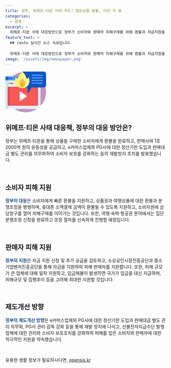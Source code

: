 ```yaml
---
title: 정부, 위메프·티몬 사태 속도! 일반상품 환불, 이번 주 중
categories:
  - 경제
excerpt: >
  위메프·티몬 사태 대응방안으로 정부가 소비자와 판매자 피해구제를 위해 환불과 자금지원을 약속했다. 또한, 정산기한 도입과 판매대금 별도 관리를 의무화하며, 강화된 규제와 소비자 보호조치를 향후 계획하고 있다. 기업당 한도 및 금리를 조정하고, 피해업체의 온라인 플랫폼 입점을 지원하고자 하며, 최대 2100만 원의 임금을 지급하는 등 판매자 지원을 대대적으로 확대할 계획이다.
feature_text: >
  ## rentn 실시간 뉴스 속보입니다.

  위메프·티몬 사태 대응방안으로 정부가 소비자와 판매자 피해구제를 위해 환불과 자금지원을 약속했다. 또한, 정산기한 도입과 판매대금 별도 관리를 의무화하며, 강화된 규제와 소비자 보호조치를 향후 계획하고 있다. 기업당 한도 및 금리를 조정하고, 피해업체의 온라인 플랫폼 입점을 지원하고자 하며, 최대 2100만 원의 임금을 지급하는 등 판매자 지원을 대대적으로 확대할 계획이다.
image: '/assets/img/newspaper.png'
---
```


<p><img src="/assets/img/news.png" alt="rentncar 속보" /></p>

<h2 data-ke-size="size26">위메프·티몬 사태 대응책, 정부의 대응 방안은?</h2>

<p>정부는 위메프·티몬을 통해 상품을 구매한 소비자에게 환불을 완료하고, 판매사에 1조 2000억 원의 유동성을 공급하고, e커머스업체와 PG사에 대한 정산기한 도입과 판매대금 별도 관리를 의무화하여 소비자 보호를 강화하는 등의 재발방지 조치를 발표했습니다.</p>

<p data-ke-size="size16">&nbsp;</p>

<h2 data-ke-size="size26">소비자 피해 지원</h2>

<p><b><span style="color: #1a5490;">정부의 대응</span></b>은 소비자에게 빠른 환불을 지원하고, 상품권과 여행상품에 대한 환불과 분쟁조정을 병행하며, 휴대폰 소액결제 금액이 환불될 수 있도록 지원하고, 소비자원에 상담창구를 열어 피해구제를 이어가는 것입니다. 또한, 여행·숙박·항공권 분야에서는 집단분쟁조정 신청을 완료하고 조정 절차를 신속하게 진행할 예정입니다.</p>

<p data-ke-size="size16">&nbsp;</p>

<h2 data-ke-size="size26">판매자 피해 지원</h2>

<p><b><span style="color: #1a5490;">정부의 지원</span></b>은 자금 지원 신청 및 추가 공급을 검토하고, 소상공인시장진흥공단과 중소기업벤처진흥공단을 통해 자금을 지원하여 피해 판매자를 지원합니다. 또한, 피해 규모가 큰 업체에 대해 밀착 지원하고, 임금체불이 발생하면 국가가 임금을 대신 지급하며, 피해규모 및 집행추이 등을 고려해 최대한 지원할 것입니다.</p>

<p data-ke-size="size16">&nbsp;</p>

<h2 data-ke-size="size26">제도개선 방향</h2>

<p><b><span style="color: #1a5490;">정부의 제도개선 방향</span></b>은 e커머스업체와 PG사에 대한 정산기한 도입과 판매대금 별도 관리 의무화, PG사 관리·감독 강화 등을 통해 재발 방지에 나서고, 선불전자지급수단 발행업체에 대한 관리와 소비자 보호조치를 강화하여 피해를 입은 소비자와 판매자에 대한 적극적인 지원을 약속했습니다.</p>

<p data-ke-size="size16">&nbsp;</p>
유용한 생활 정보가 필요하시다면, <a href="https://opensis.kr" rel="dofollow">opensis.kr</a>


